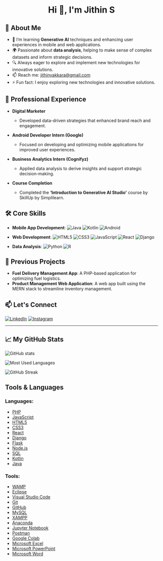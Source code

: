 <h1 align="center">Hi 👋, I'm Jithin S</h1>

## 🚀 About Me
- 🌱 I’m learning **Generative AI** techniques and enhancing user experiences in mobile and web applications.
- 🌍 Passionate about **data analysis**, helping to make sense of complex datasets and inform strategic decisions.
- 🔍 Always eager to explore and implement new technologies for innovative solutions.
- 📫 Reach me: [jithinyakkara@gmail.com](mailto:jithinyakkara@gmail.com)
- ⚡ Fun fact: I enjoy exploring new technologies and innovative solutions.

## 💼 Professional Experience
- **Digital Marketer**
  - Developed data-driven strategies that enhanced brand reach and engagement.
  
- **Android Developer Intern (Google)**
  - Focused on developing and optimizing mobile applications for improved user experiences.
  
- **Business Analytics Intern (Cognifyz)**
  - Applied data analysis to derive insights and support strategic decision-making.
  
- **Course Completion**
  - Completed the **‘Introduction to Generative AI Studio’** course by SkillUp by Simplilearn.

## 🛠️ Core Skills
- **Mobile App Development**: 
  ![Java](https://img.shields.io/badge/Java-ED8B00?style=flat-square&logo=java&logoColor=white) 
  ![Kotlin](https://img.shields.io/badge/Kotlin-7F52B2?style=flat-square&logo=kotlin&logoColor=white) 
  ![Android](https://img.shields.io/badge/Android-3DDC84?style=flat-square&logo=android&logoColor=white)

- **Web Development**: 
  ![HTML5](https://img.shields.io/badge/HTML5-E34F26?style=flat-square&logo=html5&logoColor=white) 
  ![CSS3](https://img.shields.io/badge/CSS3-1572B6?style=flat-square&logo=css3&logoColor=white) 
  ![JavaScript](https://img.shields.io/badge/JavaScript-F7DF1E?style=flat-square&logo=javascript&logoColor=black) 
  ![React](https://img.shields.io/badge/React-61DAFB?style=flat-square&logo=react&logoColor=black) 
  ![Django](https://img.shields.io/badge/Django-092E20?style=flat-square&logo=django&logoColor=white)

- **Data Analysis**: 
  ![Python](https://img.shields.io/badge/Python-3776AB?style=flat-square&logo=python&logoColor=white)
  ![R](https://img.shields.io/badge/R-276DC3?style=flat-square&logo=r&logoColor=white)

## 📁 Previous Projects
- **Fuel Delivery Management App**: A PHP-based application for optimizing fuel logistics.
- **Product Management Web Application**: A web app built using the MERN stack to streamline inventory management.

## 📫 Let's Connect
[![LinkedIn](https://img.shields.io/badge/LinkedIn-0077B5?style=flat-square&logo=linkedin&logoColor=white)](https://www.linkedin.com/in/jithins2003)
[![Instagram](https://img.shields.io/badge/Instagram-E4405F?style=flat-square&logo=instagram&logoColor=white)](https://www.instagram.com/jithin_online_/)

---
## 📈 My GitHub Stats

<!-- GitHub Stats -->
![GitHub stats](https://github-readme-stats.vercel.app/api?username=jithinjithu10&show_icons=true&theme=radical)

<!-- Most Used Languages -->
![Most Used Languages](https://github-readme-stats.vercel.app/api/top-langs/?username=jithinjithu10&layout=compact&theme=radical)

<!-- Streak Stats -->
![GitHub Streak](https://github-readme-streak-stats.herokuapp.com/?user=jithinjithu10&theme=radical)

## Tools & Languages

### Languages:
- [PHP](https://www.php.net/) <i class="devicon-php-plain"></i>
- [JavaScript](https://developer.mozilla.org/en-US/docs/Web/JavaScript) <i class="devicon-javascript-plain"></i>
- [HTML5](https://developer.mozilla.org/en-US/docs/Web/HTML) <i class="devicon-html5-plain"></i>
- [CSS3](https://developer.mozilla.org/en-US/docs/Web/CSS) <i class="devicon-css3-plain"></i>
- [React](https://reactjs.org/) <i class="devicon-react-original"></i>
- [Django](https://www.djangoproject.com/) <i class="devicon-django-plain"></i>
- [Flask](https://flask.palletsprojects.com/) <i class="devicon-flask-plain"></i>
- [Node.js](https://nodejs.org/) <i class="devicon-nodejs-plain"></i>
- [SQL](https://www.w3schools.com/sql/) <i class="devicon-sql-plain"></i>
- [Kotlin](https://kotlinlang.org/) <i class="devicon-kotlin-plain"></i>
- [Java](https://www.oracle.com/java/) <i class="devicon-java-plain"></i>

### Tools:
- [WAMP](http://www.wampserver.com/en/) <i class="devicon-wamp-plain"></i>
- [Eclipse](https://www.eclipse.org/) <i class="devicon-eclipse-plain"></i>
- [Visual Studio Code](https://code.visualstudio.com/) <i class="devicon-vscode-plain"></i>
- [Git](https://git-scm.com/) <i class="devicon-git-plain"></i>
- [GitHub](https://github.com/) <i class="devicon-github-plain"></i>
- [MySQL](https://www.mysql.com/) <i class="devicon-mysql-plain"></i>
- [XAMPP](https://www.apachefriends.org/index.html) <i class="devicon-xampp-plain"></i>
- [Anaconda](https://www.anaconda.com/) <i class="devicon-anaconda-plain"></i>
- [Jupyter Notebook](https://jupyter.org/) <i class="devicon-jupyter-plain"></i>
- [Postman](https://www.postman.com/) <i class="devicon-postman-plain"></i>
- [Google Colab](https://colab.research.google.com/) <i class="devicon-googlecolab-plain"></i>
- [Microsoft Excel](https://www.microsoft.com/en-us/microsoft-365/excel) <i class="devicon-excel-plain"></i>
- [Microsoft PowerPoint](https://www.microsoft.com/en-us/microsoft-365/powerpoint) <i class="devicon-powerpoint-plain"></i>
- [Microsoft Word](https://www.microsoft.com/en-us/microsoft-365/word) <i class="devicon-word-plain"></i>

